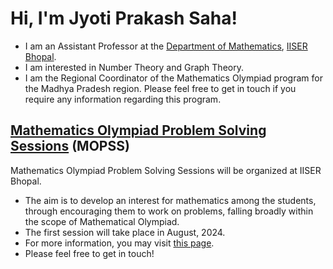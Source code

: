 # Hi, I'm Jyoti Prakash Saha!

* I am an Assistant Professor at the [Department of Mathematics](https://maths.iiserb.ac.in/), [IISER Bhopal](https://www.iiserb.ac.in/).
* I am interested in Number Theory and Graph Theory.
* I am the Regional Coordinator of the Mathematics Olympiad program for the Madhya Pradesh region. Please feel free to get in touch if you require any information regarding this program. 

## [Mathematics Olympiad Problem Solving Sessions](https://jpsaha.github.io/MOTP/MOPSS/) (MOPSS)

Mathematics Olympiad Problem Solving Sessions will be organized at IISER Bhopal.

  * The aim is to develop an interest for mathematics among the students, through encouraging them to work on problems, falling broadly within the scope of Mathematical Olympiad.
  * The first session will take place in August, 2024.
  * For more information, you may visit [this page](https://jpsaha.github.io/MOTP/MOPSS/).
  * Please feel free to get in touch!
 



<!--
**jpsaha/jpsaha** is a ✨ _special_ ✨ repository because its `README.md` (this file) appears on your GitHub profile.

Here are some ideas to get you started:

- 🔭 I’m currently working on ...
- 🌱 I’m currently learning ...
- 👯 I’m looking to collaborate on ...
- 🤔 I’m looking for help with ...
- 💬 Ask me about ...
- 📫 How to reach me: ...
- 😄 Pronouns: ...
- ⚡ Fun fact: ...
-->
